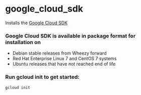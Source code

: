 # google_cloud_sdk

Installs the [Google Cloud SDK](https://cloud.google.com/sdk/downloads)

### Google Cloud SDK is available in package format for installation on
* Debian stable releases from Wheezy forward
* Red Hat Enterprise Linux 7 and CentOS 7 systems
* Ubuntu releases that have not reached end of life

### Run gcloud init to get started:

```shellsession
gcloud init
```
